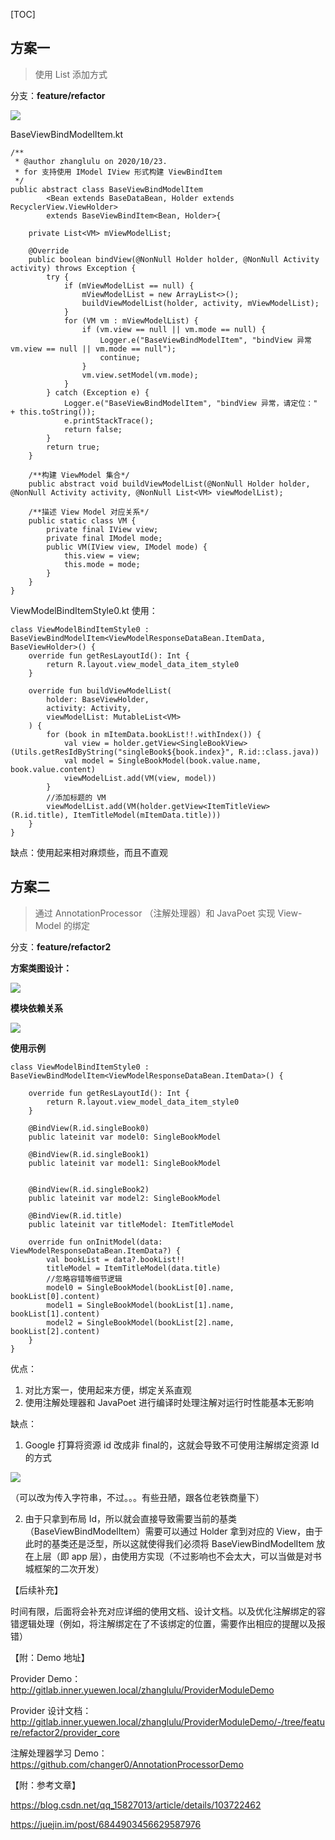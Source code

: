 
[TOC]

## 方案一

> 使用 List 添加方式

分支：**feature/refactor**

![](https://gitee.com/luluzhang/ImageCDN/raw/master/blog/20201029092452.png)

BaseViewBindModelItem.kt

```
/**
 * @author zhanglulu on 2020/10/23.
 * for 支持使用 IModel IView 形式构建 ViewBindItem
 */
public abstract class BaseViewBindModelItem
        <Bean extends BaseDataBean, Holder extends RecyclerView.ViewHolder>
        extends BaseViewBindItem<Bean, Holder>{

    private List<VM> mViewModelList;

    @Override
    public boolean bindView(@NonNull Holder holder, @NonNull Activity activity) throws Exception {
        try {
            if (mViewModelList == null) {
                mViewModelList = new ArrayList<>();
                buildViewModelList(holder, activity, mViewModelList);
            }
            for (VM vm : mViewModelList) {
                if (vm.view == null || vm.mode == null) {
                    Logger.e("BaseViewBindModelItem", "bindView 异常 vm.view == null || vm.mode == null");
                    continue;
                }
                vm.view.setModel(vm.mode);
            }
        } catch (Exception e) {
            Logger.e("BaseViewBindModelItem", "bindView 异常，请定位：" + this.toString());
            e.printStackTrace();
            return false;
        }
        return true;
    }

    /**构建 ViewModel 集合*/
    public abstract void buildViewModelList(@NonNull Holder holder, @NonNull Activity activity, @NonNull List<VM> viewModelList);

    /**描述 View Model 对应关系*/
    public static class VM {
        private final IView view;
        private final IModel mode;
        public VM(IView view, IModel mode) {
            this.view = view;
            this.mode = mode;
        }
    }
}

```

ViewModelBindItemStyle0.kt 使用：

```
class ViewModelBindItemStyle0 : BaseViewBindModelItem<ViewModelResponseDataBean.ItemData, BaseViewHolder>() {
    override fun getResLayoutId(): Int {
        return R.layout.view_model_data_item_style0
    }

    override fun buildViewModelList(
        holder: BaseViewHolder,
        activity: Activity,
        viewModelList: MutableList<VM>
    ) {
        for (book in mItemData.bookList!!.withIndex()) {
            val view = holder.getView<SingleBookView>(Utils.getResIdByString("singleBook${book.index}", R.id::class.java))
            val model = SingleBookModel(book.value.name, book.value.content)
            viewModelList.add(VM(view, model))
        }
        //添加标题的 VM
        viewModelList.add(VM(holder.getView<ItemTitleView>(R.id.title), ItemTitleModel(mItemData.title)))
    }
}
```

缺点：使用起来相对麻烦些，而且不直观

## 方案二

> 通过 AnnotationProcessor （注解处理器）和 JavaPoet 实现 View-Model 的绑定

分支：**feature/refactor2**

**方案类图设计：**

![](https://gitee.com/luluzhang/ImageCDN/raw/master/blog/20201029093258.png)

**模块依赖关系**

![](https://gitee.com/luluzhang/ImageCDN/raw/master/blog/20201029093848.png)

**使用示例**

```
class ViewModelBindItemStyle0 : BaseViewBindModelItem<ViewModelResponseDataBean.ItemData>() {

    override fun getResLayoutId(): Int {
        return R.layout.view_model_data_item_style0
    }

    @BindView(R.id.singleBook0)
    public lateinit var model0: SingleBookModel

    @BindView(R.id.singleBook1)
    public lateinit var model1: SingleBookModel


    @BindView(R.id.singleBook2)
    public lateinit var model2: SingleBookModel

    @BindView(R.id.title)
    public lateinit var titleModel: ItemTitleModel

    override fun onInitModel(data: ViewModelResponseDataBean.ItemData?) {
        val bookList = data?.bookList!!
        titleModel = ItemTitleModel(data.title)
        //忽略容错等细节逻辑
        model0 = SingleBookModel(bookList[0].name, bookList[0].content)
        model1 = SingleBookModel(bookList[1].name, bookList[1].content)
        model2 = SingleBookModel(bookList[2].name, bookList[2].content)
    }
}
```


优点：
1. 对比方案一，使用起来方便，绑定关系直观
2. 使用注解处理器和 JavaPoet 进行编译时处理注解对运行时性能基本无影响

缺点：

1. Google 打算将资源 id 改成非 final的，这就会导致不可使用注解绑定资源 Id 的方式

![](https://gitee.com/luluzhang/ImageCDN/raw/master/blog/5349f93331ba2d0a5f94eea7c3dc543.png)

（可以改为传入字符串，不过。。。有些丑陋，跟各位老铁商量下）

2. 由于只拿到布局 Id，所以就会直接导致需要当前的基类（BaseViewBindModelItem）需要可以通过 Holder 拿到对应的 View，由于此时的基类还是泛型，所以这就使得我们必须将 BaseViewBindModelItem 放在上层（即 app 层），由使用方实现（不过影响也不会太大，可以当做是对书城框架的二次开发）


【后续补充】

时间有限，后面将会补充对应详细的使用文档、设计文档。以及优化注解绑定的容错逻辑处理（例如，将注解绑定在了不该绑定的位置，需要作出相应的提醒以及报错）

【附：Demo 地址】

Provider Demo：http://gitlab.inner.yuewen.local/zhanglulu/ProviderModuleDemo

Provider 设计文档：http://gitlab.inner.yuewen.local/zhanglulu/ProviderModuleDemo/-/tree/feature/refactor2/provider_core

注解处理器学习 Demo：https://github.com/changer0/AnnotationProcessorDemo

【附：参考文章】

https://blog.csdn.net/qq_15827013/article/details/103722462

https://juejin.im/post/6844903456629587976